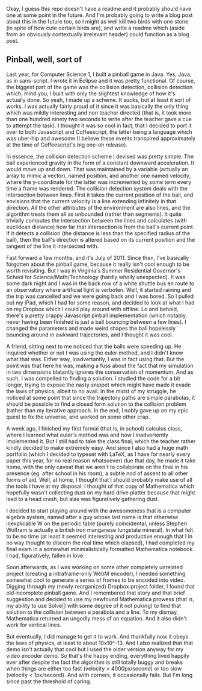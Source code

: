Okay, I guess this repo doesn't have a readme and it probably should have one at some point in the future. And I'm probably going to write a blog post about this in the future too, so I might as well kill two birds with one stone (in spite of how cute certain birds are), and write a readme which (aside from an obviously contextually irrelevant header) could function as a blog post.

## Pinball, well, sort of

Last year, for Computer Science 1, I built a pinball game in Java. Yes, Java, as in sans-script. I wrote it in Eclipse and it was pretty functional. Of course, the biggest part of the game was the collision detection, collision detection which, mind you, I built with only the slightest knowledge of how it's actually done. So yeah, I made up a scheme. It sucks, but at least it sort of works. I was actually fairly proud of it since it was basically the only thing which was mildly interesting and non teacher directed (that is, it took more than one hundred ninety two seconds to write after the teacher gave a cue to attempt the task). I thought it was so cool in fact, that I decided to port it over to both Javascript and Coffeescript, the latter being a language which was uber-hip and awesome (I believe these events transpired approximately at the time of Coffeescript's big one-oh release). 

In essence, the collision detection scheme I devised was pretty simple. The ball experienced gravity in the form of a constant downward acceleration. It would move up and down. That was maintained by a variable (actually an array to mimic a vector), named position, and another one named velocity, where the y-coordinate for the latter was incremented by some term every time a frame was rendered. The collision detection system deals with the intersection between lines. First it takes the current position of the ball, and envisions that the current velocity is a line extending infinitely in that direction. All the other attributes of the environment are also lines, and the algorithm treats them all as unbounded (rather than segments). It quite trivially computes the intersection between the lines and calculates (with euclidean distance) how far that intersection is from the ball's current point. If it detects a collision (the distance is less than the specified radius of the ball), then the ball's direction is altered based on its current position and the tangent of the line it intersected with.

Fast forward a few months, and it's July of 2011. Since then, I've basically forgotten about the pinball game, because it really isn't cool enough to be worth revisiting. But I was in Virginia's Summer Residential Governor's School for Science/Math/Technology (hardly wholly unexpected). It was some dark night and I was in the back row of a white shuttle bus en route to an observatory where artificial light is verboten. Well, it started raining and the trip was cancelled and we were going back and I was bored. So I pulled out my iPad, which I had for some reason, and decided to look at what I had on my Dropbox which I could play around with offline. Lo and behold, there's a pretty crappy Javascript pinball implementation (which notably, never having been finished is just a ball bouncing between a few lines). I changed the parameters and made weird shapes the ball hopelessly bouncing around in awkward trajectories, and I thought it was cool.

A friend, sitting next to me noticed that the balls were speeding up. He inquired whether or not I was using the euler method, and I didn't know what that was. Either way, inadvertantly, I was in fact using that. But the point was that here he was, making a fuss about the fact that my simulation in two dimensions blatantly ignores the conservation of momentum. And as such, I was compelled to finding a solution. I studied the code for a bit longer, trying to expose the nasty snippet which might have made it evade the laws of physics, albeit to no avail. In the midst of my struggle, he noticed at some point that since the trajectory paths are simple parabolas, it should be possible to find a closed form solution to the collision problem (rather than my iterative approach. In the end, I nobly gave up on my epic quest to fix the universe, and worked on some other crap. 

A week ago, I finished my first formal (that is, in school) calculus class, where I learned what euler's method was and how I inadvertently implemented it. But I still had to take the class final, which the teacher rather kindly decided to make extremely easy. And since I also had a huge math portfolio (which I decided to typeset with LaTeX, as I have for nearly every paper this year, for no real reason whatsoever) due that day, he made it take home, with the only caveat that we aren't to collaborate on the final in his presence (eg. after school in his room), a subtle nod of assent to all other forms of aid. Well, at home, I thought that I should probably make use of all the tools I have at my disposal. I thought of that copy of Mathematica which hopefully wasn't collecting dust on my hard drive platter because that might lead to a head crash, but alas was figuratively gathering dust.

I decided to start playing around with the awesomeness that is a computer algebra system, named after a guy whose last name is that otherwise inexplicable W on the periodic table (purely coincidental, unless Stephen Wolfram is actually a british iron manganese tungstate mineral). In what felt to be no time (at least it seemed interesting and productive enough that I in no way thought to discern the real time which elapsed), I had completed my final exam in a somewhat minimalistically formatted Mathematica notebook. I had, figuratively, fallen in love.

Soon afterwards, as I was working on some other completely unrelated project (creating a intraframe-only WebM encoder), I needed something somewhat cool to generate a series of frames to be encoded into video. Digging through my (newly reorganized) Dropbox project folder, I found that old incomplete pinball game. And I remembered that story and that brief suggestion and decided to use my newfound Mathematica prowess (that is, my ability to use Solve[] with some degree of it not puking) to find that solution to the collision between a parabola and a line. To my dismay, Mathematica returned an ungodly mess of an equation. And it also didn't work for vertical lines.

But eventually, I did manage to get it to work. And thankfully now it obeys the laws of physics, at least to about 10x10^-13. And I also realized that that demo isn't actually that cool but I used the older version anyway for my video encoder demo. So that's the happy ending, everything lived happily ever after despite the fact the algorithm is still totally buggy and breaks when things are either too fast (velocity > 4000px/second) or too slow (velocity < 1px/second). And with corners, it occasionally fails. But I'm long since past the threshold of caring.

